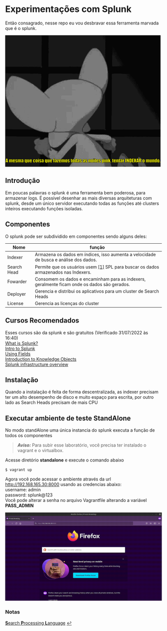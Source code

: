 # Experimentações com Splunk

Então consagrado, nesse repo eu vou desbravar essa ferramenta marvada que é o splunk.

![](/static/pink.gif)

## Introdução

Em poucas palavras o splunk é uma ferramenta bem poderosa, para armazenar logs. É possível desenhar as mais diversas arquiteturas com splunk, desde um único servidor executando todas as funções até clusters inteiros executando funções isoladas.


## Componentes
O splunk pode ser subdividido em componentes sendo alguns deles:

Nome | função
---|---
Indexer| Armazena os dados em índices, isso aumenta a velocidade de busca e análise dos dados.
Search Head| Permite que os usuários usem <span id="a1">[[1]](#f1)</span> SPL para buscar os dados armazenados nas Indexers.
Fowarder| Consomem os dados e encaminham para as indexers, geralmente ficam onde os dados são gerados.
Deployer| Gerencia e distribui os aplicativos para um cluster de Search Heads
License| Gerencia as licenças do cluster

## Cursos Recomendados
Esses cursos são da splunk e são gratuitos (Verificado 31/07/2022 às 16:40)  
[What is Splunk?](https://education.splunk.com/course/what-is-splunk)  
[Intro to Splunk](https://education.splunk.com/course/intro-to-splunk-elearning)  
[Using Fields](https://education.splunk.com/course/using-fields)  
[Introduction to Knowledge Objects](https://education.splunk.com/course/intro-to-knowledge-objects-elearning)  
[Splunk infrastructure overview](https://education.splunk.com/course/splunk-infrastructure-overview)

## Instalação

Quando a instalação é feita de forma descentralizada, as indexer precisam ter um alto desempenho de disco e muito espaço para escrita, por outro lado as Search Heads precisam de mais CPU

## Executar ambiente de teste StandAlone
No modo standAlone uma  única instancia do splunk executa a função de todos os componentes
> **_Aviso:_**  Para subir esse laboratório, você precisa ter instalado o vagrant e o virtualbox.

Acesse diretório **standalone** e execute o comando abaixo
```shell
$ vagrant up
```
Agora você pode acessar o ambiente através da url http://192.168.165.30:8000 usando as credencias abaixo:  
username: admin  
password: splunk@123  
Você pode alterar a senha no arquivo Vagrantfile alterando a variável **PASS_ADMIN**

![](/static/acesso.gif)

### Notas  
<span id="f1"></span> [**S**earch **P**rocessing **L**anguage](https://docs.splunk.com/Documentation/Splunk/latest/Search/Aboutthesearchlanguage) [$\hookleftarrow$](#a1)